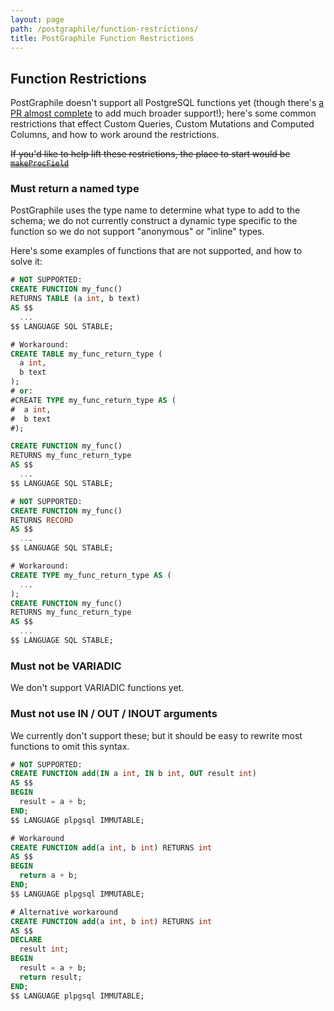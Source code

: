 ```yaml
---
layout: page
path: /postgraphile/function-restrictions/
title: PostGraphile Function Restrictions
---
```


## Function Restrictions

PostGraphile doesn't support all PostgreSQL functions yet (though there's [a
PR almost complete](https://github.com/graphile/graphile-engine/pull/296) to
add much broader support!); here's some common restrictions that effect
Custom Queries, Custom Mutations and Computed Columns, and how to work around
the restrictions.

~~If you'd like to help lift these restrictions, the place to start would be
[`makeProcField`](https://github.com/graphile/graphile-build/blob/69d7b1cbe48ea5f50e3121916e7b1e12d1c70008/packages/graphile-build-pg/src/plugins/makeProcField.js)~~

### Must return a named type

PostGraphile uses the type name to determine what type to add to the schema;
we do not currently construct a dynamic type specific to the function so
we do not support "anonymous" or "inline" types.

Here's some examples of functions that are not supported, and how to solve it:

```sql
# NOT SUPPORTED:
CREATE FUNCTION my_func()
RETURNS TABLE (a int, b text)
AS $$
  ...
$$ LANGUAGE SQL STABLE;

# Workaround:
CREATE TABLE my_func_return_type (
  a int,
  b text
);
# or:
#CREATE TYPE my_func_return_type AS (
#  a int,
#  b text
#);

CREATE FUNCTION my_func()
RETURNS my_func_return_type
AS $$
  ...
$$ LANGUAGE SQL STABLE;
```

```sql
# NOT SUPPORTED:
CREATE FUNCTION my_func()
RETURNS RECORD
AS $$
  ...
$$ LANGUAGE SQL STABLE;

# Workaround:
CREATE TYPE my_func_return_type AS (
  ...
);
CREATE FUNCTION my_func()
RETURNS my_func_return_type
AS $$
  ...
$$ LANGUAGE SQL STABLE;
```

### Must not be VARIADIC

We don't support VARIADIC functions yet.

### Must not use IN / OUT / INOUT arguments

We currently don't support these; but it should be easy to rewrite most
functions to omit this syntax.

```sql
# NOT SUPPORTED:
CREATE FUNCTION add(IN a int, IN b int, OUT result int)
AS $$
BEGIN
  result = a + b;
END;
$$ LANGUAGE plpgsql IMMUTABLE;

# Workaround
CREATE FUNCTION add(a int, b int) RETURNS int
AS $$
BEGIN
  return a + b;
END;
$$ LANGUAGE plpgsql IMMUTABLE;

# Alternative workaround
CREATE FUNCTION add(a int, b int) RETURNS int
AS $$
DECLARE
  result int;
BEGIN
  result = a + b;
  return result;
END;
$$ LANGUAGE plpgsql IMMUTABLE;
```
